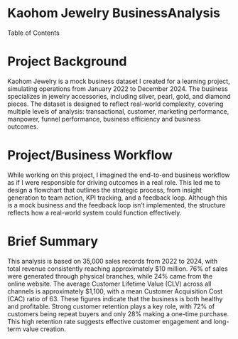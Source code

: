 # Kaohom Jewelry BusinessAnalysis
Table of Contents
# Project Background
Kaohom Jewelry is a mock business dataset I created for a learning project, simulating operations from January 2022 to December 2024. The business specializes in jewelry accessories, including silver, pearl, gold, and diamond pieces. The dataset is designed to reflect real-world complexity, covering multiple levels of analysis: transactional, customer, marketing performance, manpower, funnel performance, business efficiency and business outcomes.

# Project/Business Workflow
While working on this project, I imagined the end-to-end business workflow as if I were responsible for driving outcomes in a real role. This led me to design a flowchart that outlines the strategic process, from insight generation to team action, KPI tracking, and a feedback loop. Although this is a mock business and the feedback loop isn’t implemented, the structure reflects how a real-world system could function effectively.

# Brief Summary 
This analysis is based on 35,000 sales records from 2022 to 2024, with total revenue consistently reaching approximately $10 million. 76% of sales were generated through physical branches, while 24% came from the online website. The average Customer Lifetime Value (CLV) across all channels is approximately $1,100, with a mean Customer Acquisition Cost (CAC) ratio of 63. These figures indicate that the business is both healthy and profitable. Strong customer retention plays a key role, with 72% of customers being repeat buyers and only 28% making a one-time purchase. This high retention rate suggests effective customer engagement and long-term value creation.
